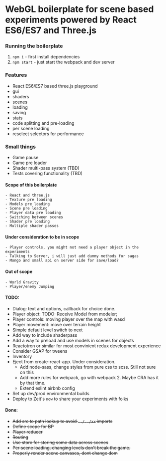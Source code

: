 # WebGL boilerplate for scene based experiments powered by React ES6/ES7 and Three.js 

### Running the boilerplate
1) `npm i` - first install dependencies  
2) `npm start` - just start the webpack and dev server

### Features
- React ES6/ES7 based three.js playground
- gui
- shaders
- scenes
- loading
- saving
- stats
- code splitting and pre-loading
- per scene loading
- reselect selectors for performance

### Small things
- Game pause
- Game pre loader
- Shader multi-pass system (TBD)
- Tests covering functionality (TBD)

#### Scope of this boilerplate
    - React and three.js
    - Texture pre loading
    - Models pre loading
    - Scene pre loading
    - Player data pre loading
    - Switching between scenes
    - Shader pre loading
    - Multiple shader passes

#### Under consideration to be in scope
    - Player controls, you might not need a player object in the experiments
    - Talking to Server, i will just add dummy methods for sagas
    - Mongo and small api on server side for save/load?

#### Out of scope
    - World Gravity
    - Player/enemy Jumping

#### TODO:
- Dialog: text and options, callback for choice done.
- Player object: TODO: Receive Model from modeler;
- Player controls: moving player over the map with wasd
- Player movement: move over terrain height
- Simple default level switch to next
- Add way to include shaderpass
- Add a way to preload and use models in scenes for objects
- Reactotron or similar for most convinient redux development experience
- Consider GSAP for tweens
- Inventory
- Eject from create-react-app. Under consideration.
  - Add node-sass, change styles from pure css to scss. Still not sure on this
  - Add more rules for webpack, go with webpack 2. Maybe CRA has it by that time.
  - Extend eslint airbnb config
- Set up dev/prod environmental builds
- Deploy to Zeit's `now` to share your experiments with folks

#### Done:
- ~~Add src to path lookup to avoid `../../xx` imports~~
- ~~Define scope for BP~~
- ~~Player reducer~~
- ~~Routing~~
- ~~Use store for storing some data across scenes~~
- ~~Per scene loading, changing levels don't break the game.~~
- ~~Properly render scene canvases, dont change dom~~